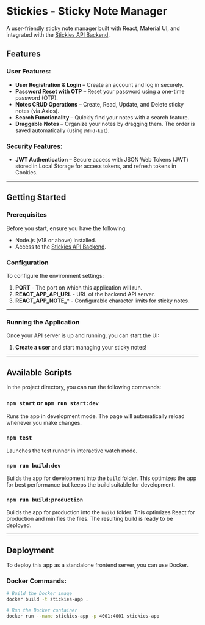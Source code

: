 # Stickies - Sticky Note Manager

A user-friendly sticky note manager built with React, Material UI, and integrated with the [Stickies API Backend](https://github.com/wassamz/Stickies-API).

## Features

### User Features:
- **User Registration & Login** – Create an account and log in securely.
- **Password Reset with OTP** – Reset your password using a one-time password (OTP).
- **Notes CRUD Operations** – Create, Read, Update, and Delete sticky notes (via Axios).
- **Search Functionality** – Quickly find your notes with a search feature.
- **Draggable Notes** – Organize your notes by dragging them. The order is saved automatically (using `@dnd-kit`).

### Security Features:
- **JWT Authentication** – Secure access with JSON Web Tokens (JWT) stored in Local Storage for access tokens, and refresh tokens in Cookies.

---

## Getting Started

### Prerequisites
Before you start, ensure you have the following:

- Node.js (v18 or above) installed.
- Access to the [Stickies API Backend](https://github.com/wassamz/Stickies-API).

### Configuration

To configure the environment settings:

1. **PORT** - The port on which this application will run.
2. **REACT_APP_API_URL** - URL of the backend API server.
3. **REACT_APP_NOTE_*** - Configurable character limits for sticky notes.

---

### Running the Application

Once your API server is up and running, you can start the UI:

1. **Create a user** and start managing your sticky notes!

---

## Available Scripts

In the project directory, you can run the following commands:

### `npm start` or `npm run start:dev`

Runs the app in development mode. The page will automatically reload whenever you make changes.

### `npm test`

Launches the test runner in interactive watch mode.

### `npm run build:dev`

Builds the app for development into the `build` folder. This optimizes the app for best performance but keeps the build suitable for development.

### `npm run build:production`

Builds the app for production into the `build` folder. This optimizes React for production and minifies the files. The resulting build is ready to be deployed.

---

## Deployment

To deploy this app as a standalone frontend server, you can use Docker.

### Docker Commands:

```bash
# Build the Docker image
docker build -t stickies-app .

# Run the Docker container
docker run --name stickies-app -p 4001:4001 stickies-app
